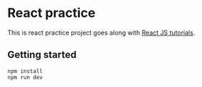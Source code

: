 # React practice

This is react practice project goes along with [React JS tutorials][].

[React JS tutorials]: https://www.youtube.com/playlist?list=PLoYCgNOIyGABj2GQSlDRjgvXtqfDxKm5b

## Getting started

    npm install
    npm run dev

